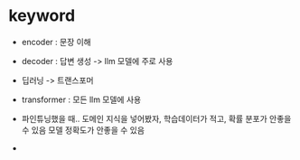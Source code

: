 # keyword
- encoder : 문장 이해
- decoder : 답변 생성 -> llm 모델에 주로 사용

- 딥러닝 -> 트랜스포머
- transformer : 모든 llm 모델에 사용
- 파인튜닝했을 때.. 도메인 지식을 넣어봤자, 학습데이터가 적고, 확률 분포가 안좋을 수 있음 모델 정확도가 안좋을 수 있음

- 

